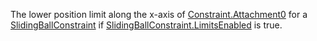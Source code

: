The lower position limit along the x-axis of [Constraint.Attachment0](https://create.roblox.com/docs/reference/engine/classes/Constraint#Attachment0) for
a [SlidingBallConstraint](https://create.roblox.com/docs/reference/engine/classes/SlidingBallConstraint) if [SlidingBallConstraint.LimitsEnabled](https://create.roblox.com/docs/reference/engine/classes/SlidingBallConstraint#LimitsEnabled) is
true.